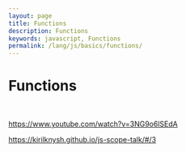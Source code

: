 ```yaml
---
layout: page
title: Functions
description: Functions
keywords: javascript, Functions
permalink: /lang/js/basics/functions/
---
```


# Functions

<br/>

https://www.youtube.com/watch?v=3NG9o6lSEdA

https://kirilknysh.github.io/js-scope-talk/#/3
